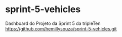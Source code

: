 # sprint-5-vehicles
Dashboard do Projeto da Sprint 5 da tripleTen
https://github.com/hemillysouza/sprint-5-vehicles.git